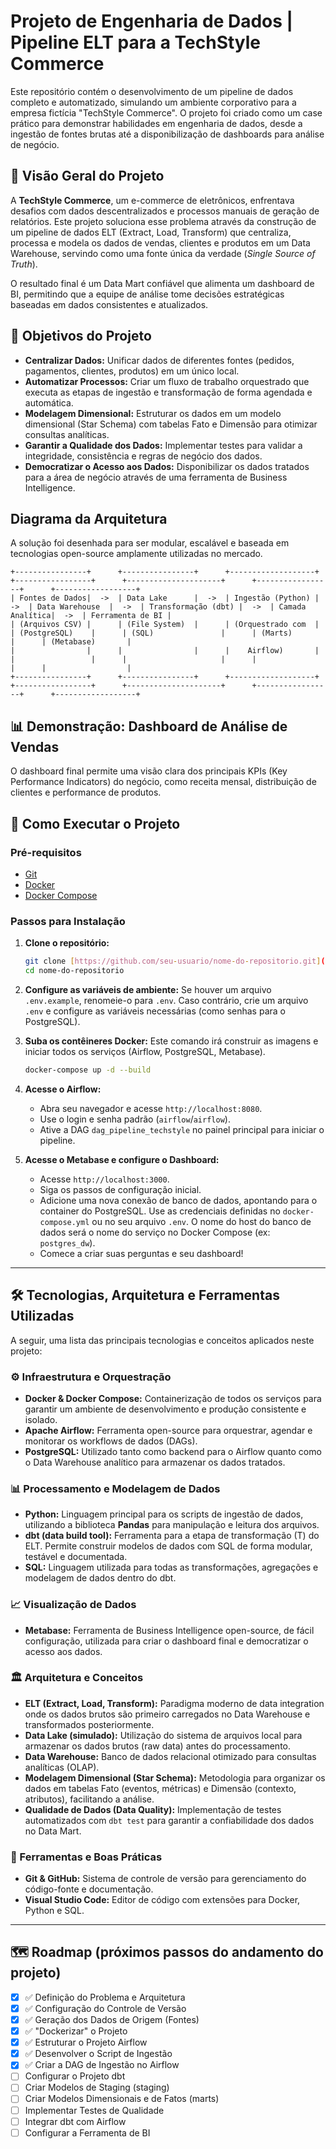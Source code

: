 # Projeto de Engenharia de Dados | Pipeline ELT para a TechStyle Commerce

Este repositório contém o desenvolvimento de um pipeline de dados completo e automatizado, simulando um ambiente corporativo para a empresa fictícia "TechStyle Commerce". O projeto foi criado como um case prático para demonstrar habilidades em engenharia de dados, desde a ingestão de fontes brutas até a disponibilização de dashboards para análise de negócio.

## 📌 Visão Geral do Projeto

A **TechStyle Commerce**, um e-commerce de eletrônicos, enfrentava desafios com dados descentralizados e processos manuais de geração de relatórios. Este projeto soluciona esse problema através da construção de um pipeline de dados ELT (Extract, Load, Transform) que centraliza, processa e modela os dados de vendas, clientes e produtos em um Data Warehouse, servindo como uma fonte única da verdade (*Single Source of Truth*).

O resultado final é um Data Mart confiável que alimenta um dashboard de BI, permitindo que a equipe de análise tome decisões estratégicas baseadas em dados consistentes e atualizados.

## 🎯 Objetivos do Projeto

* **Centralizar Dados:** Unificar dados de diferentes fontes (pedidos, pagamentos, clientes, produtos) em um único local.
* **Automatizar Processos:** Criar um fluxo de trabalho orquestrado que executa as etapas de ingestão e transformação de forma agendada e automática.
* **Modelagem Dimensional:** Estruturar os dados em um modelo dimensional (Star Schema) com tabelas Fato e Dimensão para otimizar consultas analíticas.
* **Garantir a Qualidade dos Dados:** Implementar testes para validar a integridade, consistência e regras de negócio dos dados.
* **Democratizar o Acesso aos Dados:** Disponibilizar os dados tratados para a área de negócio através de uma ferramenta de Business Intelligence.

## Diagrama da Arquitetura

A solução foi desenhada para ser modular, escalável e baseada em tecnologias open-source amplamente utilizadas no mercado.

```
+----------------+      +----------------+      +-------------------+      +-----------------+      +---------------------+      +-----------------+      +------------------+
| Fontes de Dados|  ->  | Data Lake      |  ->  | Ingestão (Python) |  ->  | Data Warehouse  |  ->  | Transformação (dbt) |  ->  | Camada Analítica|  ->  | Ferramenta de BI |
| (Arquivos CSV) |      | (File System)  |      | (Orquestrado com  |      | (PostgreSQL)    |      | (SQL)               |      | (Marts)         |      | (Metabase)       |
|                |      |                |      |    Airflow)       |      |                 |      |                     |      |                 |      |                  |
+----------------+      +----------------+      +-------------------+      +-----------------+      +---------------------+      +-----------------+      +------------------+
```

## 📊 Demonstração: Dashboard de Análise de Vendas

O dashboard final permite uma visão clara dos principais KPIs (Key Performance Indicators) do negócio, como receita mensal, distribuição de clientes e performance de produtos.


## 🚀 Como Executar o Projeto

### Pré-requisitos
* [Git](https://git-scm.com/)
* [Docker](https://www.docker.com/products/docker-desktop/)
* [Docker Compose](https://docs.docker.com/compose/)

### Passos para Instalação

1.  **Clone o repositório:**
    ```bash
    git clone [https://github.com/seu-usuario/nome-do-repositorio.git](https://github.com/seu-usuario/nome-do-repositorio.git)
    cd nome-do-repositorio
    ```

2.  **Configure as variáveis de ambiente:**
    Se houver um arquivo `.env.example`, renomeie-o para `.env`. Caso contrário, crie um arquivo `.env` e configure as variáveis necessárias (como senhas para o PostgreSQL).

3.  **Suba os contêineres Docker:**
    Este comando irá construir as imagens e iniciar todos os serviços (Airflow, PostgreSQL, Metabase).
    ```bash
    docker-compose up -d --build
    ```

4.  **Acesse o Airflow:**
    * Abra seu navegador e acesse `http://localhost:8080`.
    * Use o login e senha padrão (`airflow`/`airflow`).
    * Ative a DAG `dag_pipeline_techstyle` no painel principal para iniciar o pipeline.

5.  **Acesse o Metabase e configure o Dashboard:**
    * Acesse `http://localhost:3000`.
    * Siga os passos de configuração inicial.
    * Adicione uma nova conexão de banco de dados, apontando para o container do PostgreSQL. Use as credenciais definidas no `docker-compose.yml` ou no seu arquivo `.env`. O nome do host do banco de dados será o nome do serviço no Docker Compose (ex: `postgres_dw`).
    * Comece a criar suas perguntas e seu dashboard!

---

## 🛠️ Tecnologias, Arquitetura e Ferramentas Utilizadas

A seguir, uma lista das principais tecnologias e conceitos aplicados neste projeto:

### ⚙️ Infraestrutura e Orquestração
* **Docker & Docker Compose:** Containerização de todos os serviços para garantir um ambiente de desenvolvimento e produção consistente e isolado.
* **Apache Airflow:** Ferramenta open-source para orquestrar, agendar e monitorar os workflows de dados (DAGs).
* **PostgreSQL:** Utilizado tanto como backend para o Airflow quanto como o Data Warehouse analítico para armazenar os dados tratados.

### 📊 Processamento e Modelagem de Dados
* **Python:** Linguagem principal para os scripts de ingestão de dados, utilizando a biblioteca **Pandas** para manipulação e leitura dos arquivos.
* **dbt (data build tool):** Ferramenta para a etapa de transformação (T) do ELT. Permite construir modelos de dados com SQL de forma modular, testável e documentada.
* **SQL:** Linguagem utilizada para todas as transformações, agregações e modelagem de dados dentro do dbt.

### 📈 Visualização de Dados
* **Metabase:** Ferramenta de Business Intelligence open-source, de fácil configuração, utilizada para criar o dashboard final e democratizar o acesso aos dados.

### 🏛️ Arquitetura e Conceitos
* **ELT (Extract, Load, Transform):** Paradigma moderno de data integration onde os dados brutos são primeiro carregados no Data Warehouse e transformados posteriormente.
* **Data Lake (simulado):** Utilização do sistema de arquivos local para armazenar os dados brutos (raw data) antes do processamento.
* **Data Warehouse:** Banco de dados relacional otimizado para consultas analíticas (OLAP).
* **Modelagem Dimensional (Star Schema):** Metodologia para organizar os dados em tabelas Fato (eventos, métricas) e Dimensão (contexto, atributos), facilitando a análise.
* **Qualidade de Dados (Data Quality):** Implementação de testes automatizados com `dbt test` para garantir a confiabilidade dos dados no Data Mart.

### 🔧 Ferramentas e Boas Práticas
* **Git & GitHub:** Sistema de controle de versão para gerenciamento do código-fonte e documentação.
* **Visual Studio Code:** Editor de código com extensões para Docker, Python e SQL.

---

## 🗺️ Roadmap (próximos passos do andamento do projeto)
- [x] ✅ Definição do Problema e Arquitetura
- [x] ✅ Configuração do Controle de Versão
- [x] ✅ Geração dos Dados de Origem (Fontes)
- [x] ✅ "Dockerizar" o Projeto
- [x] ✅ Estruturar o Projeto Airflow
- [x] ✅ Desenvolver o Script de Ingestão
- [x] ✅ Criar a DAG de Ingestão no Airflow 
- [ ] Configurar o Projeto dbt  
- [ ] Criar Modelos de Staging (staging) 
- [ ] Criar Modelos Dimensionais e de Fatos (marts)  
- [ ] Implementar Testes de Qualidade  
- [ ] Integrar dbt com Airflow 
- [ ] Configurar a Ferramenta de BI
